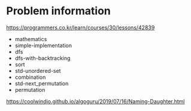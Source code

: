 # Problem information

<https://programmers.co.kr/learn/courses/30/lessons/42839>

- mathematics
- simple-implementation
- dfs
- dfs-with-backtracking
- sort
- std-unordered-set
- combination
- std-next_permutation
- permutation

<https://coolwindjo.github.io/algoguru/2019/07/16/Naming-Daughter.html>
